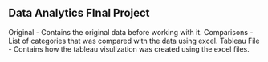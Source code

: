 ## Data Analytics FInal Project
Original - Contains the original data before working with it.
Comparisons - List of categories that was compared with the data using excel.
Tableau File - Contains how the tableau visulization was created using the excel files.
